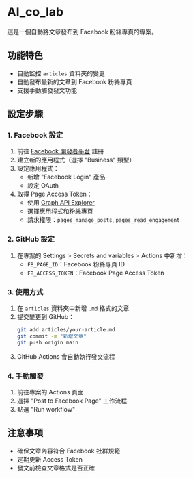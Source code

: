 # AI_co_lab

這是一個自動將文章發布到 Facebook 粉絲專頁的專案。

## 功能特色

- 自動監控 `articles` 資料夾的變更
- 自動發布最新的文章到 Facebook 粉絲專頁
- 支援手動觸發發文功能

## 設定步驟

### 1. Facebook 設定
1. 前往 [Facebook 開發者平台](https://developers.facebook.com/) 註冊
2. 建立新的應用程式（選擇 "Business" 類型）
3. 設定應用程式：
   - 新增 "Facebook Login" 產品
   - 設定 OAuth
4. 取得 Page Access Token：
   - 使用 [Graph API Explorer](https://developers.facebook.com/tools/explorer/)
   - 選擇應用程式和粉絲專頁
   - 請求權限：`pages_manage_posts`, `pages_read_engagement`

### 2. GitHub 設定
1. 在專案的 Settings > Secrets and variables > Actions 中新增：
   - `FB_PAGE_ID`：Facebook 粉絲專頁 ID
   - `FB_ACCESS_TOKEN`：Facebook Page Access Token

### 3. 使用方式
1. 在 `articles` 資料夾中新增 `.md` 格式的文章
2. 提交變更到 GitHub：
   ```bash
   git add articles/your-article.md
   git commit -m "新增文章"
   git push origin main
   ```
3. GitHub Actions 會自動執行發文流程

### 4. 手動觸發
1. 前往專案的 Actions 頁面
2. 選擇 "Post to Facebook Page" 工作流程
3. 點選 "Run workflow"

## 注意事項
- 確保文章內容符合 Facebook 社群規範
- 定期更新 Access Token
- 發文前檢查文章格式是否正確
